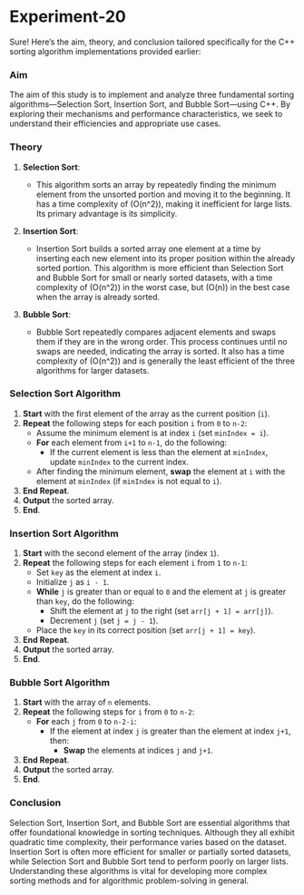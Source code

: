 # Experiment-20
Sure! Here’s the aim, theory, and conclusion tailored specifically for the C++ sorting algorithm implementations provided earlier:

### Aim
The aim of this study is to implement and analyze three fundamental sorting algorithms—Selection Sort, Insertion Sort, and Bubble Sort—using C++. By exploring their mechanisms and performance characteristics, we seek to understand their efficiencies and appropriate use cases.

### Theory

1. **Selection Sort**:
   - This algorithm sorts an array by repeatedly finding the minimum element from the unsorted portion and moving it to the beginning. It has a time complexity of \(O(n^2)\), making it inefficient for large lists. Its primary advantage is its simplicity.

2. **Insertion Sort**:
   - Insertion Sort builds a sorted array one element at a time by inserting each new element into its proper position within the already sorted portion. This algorithm is more efficient than Selection Sort and Bubble Sort for small or nearly sorted datasets, with a time complexity of \(O(n^2)\) in the worst case, but \(O(n)\) in the best case when the array is already sorted.

3. **Bubble Sort**:
   - Bubble Sort repeatedly compares adjacent elements and swaps them if they are in the wrong order. This process continues until no swaps are needed, indicating the array is sorted. It also has a time complexity of \(O(n^2)\) and is generally the least efficient of the three algorithms for larger datasets.


### Selection Sort Algorithm

1. **Start** with the first element of the array as the current position (`i`).
2. **Repeat** the following steps for each position `i` from `0` to `n-2`:
   - Assume the minimum element is at index `i` (set `minIndex = i`).
   - **For** each element from `i+1` to `n-1`, do the following:
     - If the current element is less than the element at `minIndex`, update `minIndex` to the current index.
   - After finding the minimum element, **swap** the element at `i` with the element at `minIndex` (if `minIndex` is not equal to `i`).
3. **End Repeat**.
4. **Output** the sorted array.
5. **End**.



### Insertion Sort Algorithm

1. **Start** with the second element of the array (index `1`).
2. **Repeat** the following steps for each element `i` from `1` to `n-1`:
   - Set `key` as the element at index `i`.
   - Initialize `j` as `i - 1`.
   - **While** `j` is greater than or equal to `0` and the element at `j` is greater than `key`, do the following:
     - Shift the element at `j` to the right (set `arr[j + 1] = arr[j]`).
     - Decrement `j` (set `j = j - 1`).
   - Place the `key` in its correct position (set `arr[j + 1] = key`).
3. **End Repeat**.
4. **Output** the sorted array.
5. **End**.



### Bubble Sort Algorithm

1. **Start** with the array of `n` elements.
2. **Repeat** the following steps for `i` from `0` to `n-2`:
   - **For** each `j` from `0` to `n-2-i`:
     - If the element at index `j` is greater than the element at index `j+1`, then:
       - **Swap** the elements at indices `j` and `j+1`.
3. **End Repeat**.
4. **Output** the sorted array.
5. **End**.


### Conclusion
Selection Sort, Insertion Sort, and Bubble Sort are essential algorithms that offer foundational knowledge in sorting techniques. Although they all exhibit quadratic time complexity, their performance varies based on the dataset. Insertion Sort is often more efficient for smaller or partially sorted datasets, while Selection Sort and Bubble Sort tend to perform poorly on larger lists. Understanding these algorithms is vital for developing more complex sorting methods and for algorithmic problem-solving in general.
